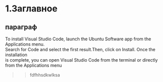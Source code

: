 #	1.Заглавное
##		параграф
To install Visual Studio Code, launch the Ubuntu Software app from the Applications menu.<br>
Search for Code and select the first result.Then, click on Install. Once the installation<br>
is complete, you can open Visual Studio Code from the terminal or directly from the Applications menu<br>
>>fdfhhsdkwlksa

